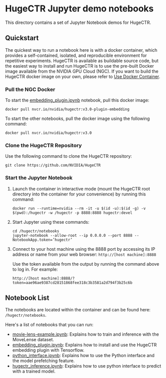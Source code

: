 # HugeCTR Jupyter demo notebooks
This directory contains a set of Jupyter Notebook demos for HugeCTR.

## Quickstart
The quickest way to run a notebook here is with a docker container, which provides a self-contained, isolated, and reproducible environment for repetitive experiments. HugeCTR is available as buildable source code, but the easiest way to install and run HugeCTR is to use the pre-built Docker image available from the NVIDIA GPU Cloud (NGC). If you want to build the HugeCTR docker image on your own, please refer to [Use Docker Container](../docs/mainpage.md#use-docker-container).

### Pull the NGC Docker
To start the [embedding_plugin.ipynb](embedding_plugin.ipynb) notebook, pull this docker image:
```
docker pull nvcr.io/nvidia/hugectr:v3.0-plugin-embedding
```

To start the other notebooks, pull the docker image using the following command:
```
docker pull nvcr.io/nvidia/hugectr:v3.0
```

### Clone the HugeCTR Repository
Use the following command to clone the HugeCTR repository:
```
git clone https://github.com/NVIDIA/HugeCTR
```

### Start the Jupyter Notebook

1. Launch the container in interactive mode (mount the HugeCTR root directory into the container for your convenience) by running this command: 
   ```
   docker run --runtime=nvidia --rm -it -u $(id -u):$(id -g) -v $(pwd):/hugectr -w /hugectr -p 8888:8888 hugectr:devel
   ```

2. Start Jupyter using these commands: 
   ```
   cd /hugectr/notebooks
   jupyter-notebook --allow-root --ip 0.0.0.0 --port 8888 --NotebookApp.token=’hugectr’
   ```

3. Connect to your host machine using the 8888 port by accessing its IP address or name from your web browser: `http://[host machine]:8888`

   Use the token available from the output by running the command above to log in. For example:

   `http://[host machine]:8888/?token=aae96ae9387cd28151868fee318c3b3581a2d794f3b25c6b`


## Notebook List
The notebooks are located within the container and can be found here: `/hugectr/notebooks`.

Here's a list of notebooks that you can run:
- [movie-lens-example.ipynb](movie-lens-example.ipynb): Explains how to train and inference with the MoveLense dataset.
- [embedding_plugin.ipynb](embedding_plugin.ipynb): Explains how to install and use the HugeCTR embedding plugin with Tensorflow.
- [python_interface.ipynb](python_interface.ipynb): Explains how to use the Python interface and the model prefetching feature.
- [hugectr_inference.ipynb](hugectr_inference.ipynb): Explains how to use python interface to predict with a trained model.
